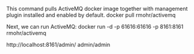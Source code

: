 
This command pulls ActiveMQ docker image together with management plugin installed and enabled by default.
docker pull rmohr/activemq

Next, we can run ActiveMQ:
docker run -d -p 61616:61616 -p 8161:8161 rmohr/activemq

http://localhost:8161/admin/
admin/admin